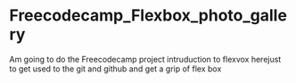 # Freecodecamp_Flexbox_photo_gallery
Am going to do the Freecodecamp project intruduction to flexvox herejust to
get used to the git and github and get a grip of flex box
